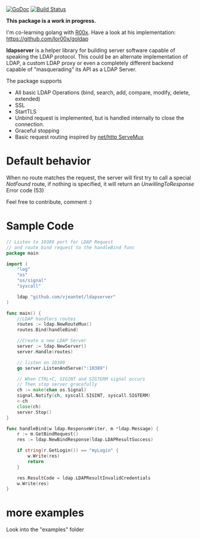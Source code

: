 [![GoDoc](https://godoc.org/github.com/vjeantet/ldapserver?status.svg)](https://godoc.org/github.com/vjeantet/ldapserver)
[![Build Status](https://travis-ci.org/vjeantet/ldapserver.svg)](https://travis-ci.org/vjeantet/ldapserver)

**This package is a work in progress.**

I'm co-learning golang with [R00x](https://github.com/lor00x). Have a look at his implementation: https://github.com/lor00x/goldap

**ldapserver** is a helper library for building server software capable of speaking the LDAP protocol. This could be an alternate implementation of LDAP, a custom LDAP proxy or even a completely different backend capable of "masquerading" its API as a LDAP Server.

The package supports 
* All basic LDAP Operations (bind, search, add, compare, modify, delete, extended)
* SSL
* StartTLS
* Unbind request is implemented, but is handled internally to close the connection.
* Graceful stopping
* Basic request routing inspired by [net/http ServeMux](http://golang.org/pkg/net/http/#ServeMux)

# Default behavior
When no route matches the request, the server will first try to call a special *NotFound* route, if nothing is specified, it will return an *UnwillingToResponse* Error code (53)

Feel free to contribute, comment :)

#  Sample Code
```Go
// Listen to 10389 port for LDAP Request
// and route bind request to the handleBind func
package main

import (
    "log"
    "os"
    "os/signal"
    "syscall"

    ldap "github.com/vjeantet/ldapserver"
)

func main() {
    //LDAP handlers routes
    routes := ldap.NewRouteMux()
    routes.Bind(handleBind)

    //Create a new LDAP Server
    server := ldap.NewServer()
    server.Handle(routes)

    // listen on 10389
    go server.ListenAndServe(":10389")

    // When CTRL+C, SIGINT and SIGTERM signal occurs
    // Then stop server gracefully
    ch := make(chan os.Signal)
    signal.Notify(ch, syscall.SIGINT, syscall.SIGTERM)
    <-ch
    close(ch)
    server.Stop()
}

func handleBind(w ldap.ResponseWriter, m *ldap.Message) {
    r := m.GetBindRequest()
    res := ldap.NewBindResponse(ldap.LDAPResultSuccess)

    if string(r.GetLogin()) == "myLogin" {
        w.Write(res)
        return
    }

    res.ResultCode = ldap.LDAPResultInvalidCredentials
    w.Write(res)
}
```

# more examples
Look into the "examples" folder

